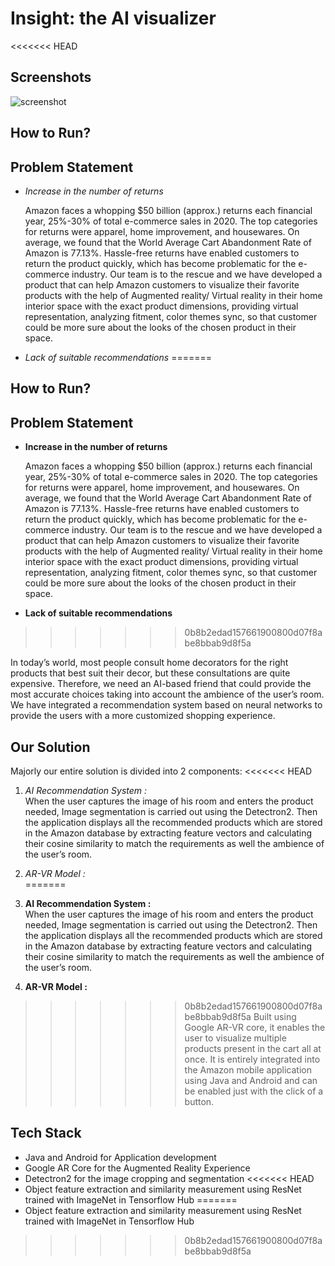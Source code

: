 # Insight: the AI visualizer

<<<<<<< HEAD
## Screenshots
![screenshot](https://github.com/Anirudh1331/Amazon-Hackathon/blob/main/my_image.jpeg?raw=true)

## How to Run?

## Problem Statement
* _Increase in the number of returns_

  Amazon faces a whopping $50 billion (approx.) returns each financial year, 25%-30% of total e-commerce sales in 2020. The top categories for returns were apparel,     home improvement, and housewares. On average, we found that the World Average Cart Abandonment Rate of Amazon is 77.13%. Hassle-free returns have enabled customers     to return the product quickly, which has become problematic for the e-commerce industry. Our team is to the rescue and we have developed a product that can help       Amazon customers to visualize their favorite products with the help of Augmented reality/ Virtual reality in their home interior space with the exact product           dimensions, providing virtual representation, analyzing fitment, color themes sync, so that customer could be more sure about the looks of the chosen product in       their space.

* _Lack of suitable recommendations_
=======
## How to Run?

## Problem Statement
* __Increase in the number of returns__

  Amazon faces a whopping $50 billion (approx.) returns each financial year, 25%-30% of total e-commerce sales in 2020. The top categories for returns were apparel,     home improvement, and housewares. On average, we found that the World Average Cart Abandonment Rate of Amazon is 77.13%. Hassle-free returns have enabled customers     to return the product quickly, which has become problematic for the e-commerce industry. Our team is to the rescue and we have developed a product that can help       Amazon customers to visualize their favorite products with the help of Augmented reality/ Virtual reality in their home interior space with the exact product           dimensions, providing virtual representation, analyzing fitment, color themes sync, so that customer could be more sure about the looks of the chosen product in       their space.

* __Lack of suitable recommendations__
>>>>>>> 0b8b2edad157661900800d07f8abe8bbab9d8f5a

  In today’s world, most people consult home decorators for the right products that best suit their decor, but these consultations are quite expensive. Therefore, we     need an AI-based friend that could provide the most accurate choices taking into account the ambience of the user’s room. We have integrated a recommendation system   based on neural networks to provide the users with a more customized shopping experience.
  
## Our Solution 
Majorly our entire solution is divided into 2 components:
<<<<<<< HEAD
1. _AI Recommendation System  :_  
   When the user captures the image of his room and enters the product needed, Image segmentation is carried out using the Detectron2. Then the application displays      all the recommended products which are stored in the Amazon database by extracting feature vectors and calculating their cosine similarity to match the requirements    as well the ambience of the user’s room. 

2. _AR-VR Model  :_  
=======
1. __AI Recommendation System  :__  
   When the user captures the image of his room and enters the product needed, Image segmentation is carried out using the Detectron2. Then the application displays      all the recommended products which are stored in the Amazon database by extracting feature vectors and calculating their cosine similarity to match the requirements    as well the ambience of the user’s room. 

2. __AR-VR Model  :__  
>>>>>>> 0b8b2edad157661900800d07f8abe8bbab9d8f5a
   Built using Google AR-VR core, it enables the user to visualize multiple products present in the cart all at once. It is entirely integrated into the Amazon mobile    application using Java and Android  and can be enabled just with the click of a button.

## Tech Stack 
* Java and Android for Application development
* Google AR Core for the Augmented Reality Experience
* Detectron2 for the image cropping and segmentation
<<<<<<< HEAD
* Object feature extraction and similarity measurement using ResNet trained with ImageNet in Tensorflow Hub
=======
* Object feature extraction and similarity measurement using ResNet trained with ImageNet in Tensorflow Hub
>>>>>>> 0b8b2edad157661900800d07f8abe8bbab9d8f5a
